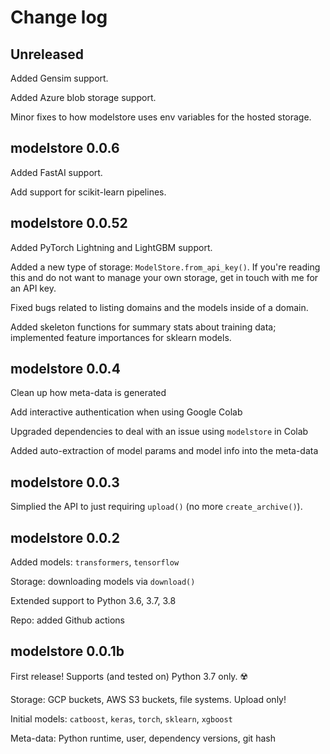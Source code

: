 # Change log

## Unreleased

Added Gensim support.

Added Azure blob storage support.

Minor fixes to how modelstore uses env variables for the hosted storage.

## modelstore 0.0.6

Added FastAI support.

Add support for scikit-learn pipelines.

## modelstore 0.0.52

Added PyTorch Lightning and LightGBM support.

Added a new type of storage: `ModelStore.from_api_key()`. If you're reading this and do not want to manage your own storage, get in touch with me for an API key.

Fixed bugs related to listing domains and the models inside of a domain.

Added skeleton functions for summary stats about training data; implemented feature importances for sklearn models.

## modelstore 0.0.4

Clean up how meta-data is generated

Add interactive authentication when using Google Colab

Upgraded dependencies to deal with an issue using `modelstore` in Colab

Added auto-extraction of model params and model info into the meta-data

## modelstore 0.0.3

Simplied the API to just requiring `upload()` (no more `create_archive()`).

## modelstore 0.0.2

Added models: `transformers`, `tensorflow`

Storage: downloading models via `download()`

Extended support to Python 3.6, 3.7, 3.8

Repo: added Github actions

## modelstore 0.0.1b

First release! Supports (and tested on) Python 3.7 only. ☢️

Storage: GCP buckets, AWS S3 buckets, file systems. Upload only!

Initial models: `catboost`, `keras`, `torch`, `sklearn`, `xgboost`

Meta-data: Python runtime, user, dependency versions, git hash
